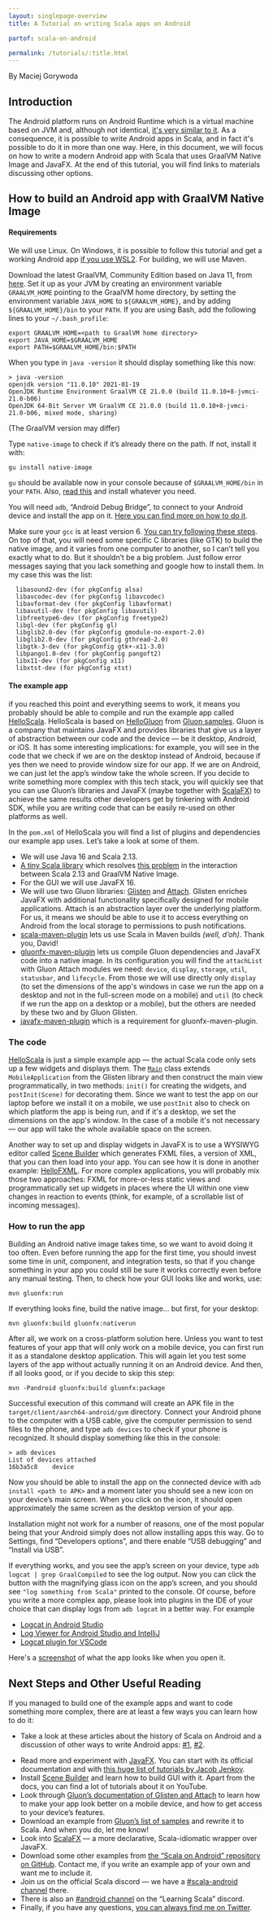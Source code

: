 ```yaml
---
layout: singlepage-overview
title: A Tutorial on writing Scala apps on Android

partof: scala-on-android

permalink: /tutorials/:title.html
---
```


By Maciej Gorywoda

## Introduction
The Android platform runs on Android Runtime which is a virtual machine based on JVM and, although not identical, [it's very similar to it](https://www.baeldung.com/java-jvm-vs-dvm). As a consequence, it is possible to write Android apps in Scala, and in fact it's possible to do it in more than one way. Here, in this document, we will focus on how to write a modern Android app with Scala that uses GraalVM Native Image and JavaFX. At the end of this tutorial, you will find links to materials discussing other options. 

## How to build an Android app with GraalVM Native Image 

#### Requirements

We will use Linux. On Windows, it is possible to follow this tutorial and get a working Android app [if you use WSL2](https://en.wikipedia.org/wiki/Windows_Subsystem_for_Linux). For building, we will use Maven. 

Download the latest GraalVM, Community Edition based on Java 11, from [here](https://github.com/graalvm/graalvm-ce-builds/releases). Set it up as your JVM by creating an environment variable `GRAALVM_HOME` pointing to the GraalVM home directory, by setting the environment variable `JAVA_HOME` to `${GRAALVM_HOME}`, and by adding  `${GRAALVM_HOME}/bin` to your `PATH`. If you are using Bash, add the following lines to your `~/.bash_profile`:

```
export GRAALVM_HOME=<path to GraalVM home directory>
export JAVA_HOME=$GRAALVM_HOME
export PATH=$GRAALVM_HOME/bin:$PATH
```

When you type in `java -version` it should display something like this now:

```
> java -version
openjdk version "11.0.10" 2021-01-19
OpenJDK Runtime Environment GraalVM CE 21.0.0 (build 11.0.10+8-jvmci-21.0-b06)
OpenJDK 64-Bit Server VM GraalVM CE 21.0.0 (build 11.0.10+8-jvmci-21.0-b06, mixed mode, sharing)
```

(The GraalVM version may differ)

 Type `native-image` to check if it’s already there on the path. If not, install it with:

```
gu install native-image
```

`gu` should be available now in your console because of `$GRAALVM_HOME/bin` in your `PATH`. Also, [read this](https://www.graalvm.org/reference-manual/native-image/#prerequisites) and install whatever you need.

You will need `adb`, “Android Debug Bridge”, to connect to your Android device and install the app on it. [Here you can find more on how to do it](https://www.fosslinux.com/25170/how-to-install-and-setup-adb-tools-on-linux.htm).

Make sure your `gcc` is at least version 6. [You can try following these steps](https://tuxamito.com/wiki/index.php/Installing_newer_GCC_versions_in_Ubuntu). On top of that, you will need some specific C libraries (like GTK) to  build the native image, and it varies from one computer to another, so I  can’t tell you exactly what to do. But it shouldn’t be a big problem.  Just follow error messages saying that you lack something and google how to install them. In my case this was the list:

```
  libasound2-dev (for pkgConfig alsa)
  libavcodec-dev (for pkgConfig libavcodec)
  libavformat-dev (for pkgConfig libavformat)
  libavutil-dev (for pkgConfig libavutil)
  libfreetype6-dev (for pkgConfig freetype2)
  libgl-dev (for pkgConfig gl)
  libglib2.0-dev (for pkgConfig gmodule-no-export-2.0)
  libglib2.0-dev (for pkgConfig gthread-2.0)
  libgtk-3-dev (for pkgConfig gtk+-x11-3.0)
  libpango1.0-dev (for pkgConfig pangoft2)
  libx11-dev (for pkgConfig x11)
  libxtst-dev (for pkgConfig xtst)
```



#### The example app

if you reached this point and everything seems to work, it means you  probably should be able to compile and run the example app called [HelloScala](https://github.com/makingthematrix/scalaonandroid/tree/main/helloscala). HelloScala is based on [HelloGluon](https://github.com/gluonhq/gluon-samples/tree/master/HelloGluon) from [Gluon samples](https://github.com/gluonhq/gluon-samples). Gluon is a company that maintains JavaFX and provides libraries that give us a layer of abstraction between our code and the device — be it desktop, Android, or iOS.  It has some interesting implications: for example, you will see in the code that we check if we are  on the desktop instead of Android, because if yes then we need to  provide window size for our app. If we are on Android, we can just let  the app’s window take the whole screen. If you decide to write something more complex with this tech stack, you will quickly see that you can  use Gluon’s libraries and JavaFX (maybe together with [ScalaFX](https://scalafx.github.io/)) to achieve the same results other developers get by tinkering with  Android SDK, while you are writing code that can be easily re-used on  other platforms as well.

In the `pom.xml` of HelloScala you will find a list of plugins and dependencies our example app uses. Let’s take a look at some of them.

- We will use Java 16 and Scala 2.13. 
- [A tiny Scala library](https://mvnrepository.com/artifact/org.scalameta/svm-subs) which resolves [this problem](https://github.com/scala/bug/issues/11634) in the interaction between Scala 2.13 and GraalVM Native Image.
- For the GUI we will use JavaFX 16.  
- We will use two Gluon libraries:  [Glisten](https://docs.gluonhq.com/charm/javadoc/6.0.6/com.gluonhq.charm.glisten/module-summary.html) and [Attach](https://gluonhq.com/products/mobile/attach/). Glisten enriches JavaFX with additional functionality specifically  designed for mobile applications. Attach is an abstraction layer over  the underlying platform. For us, it means we should be able to use it to  access everything on Android from the local storage to permissions to  push notifications.
- [scala-maven-plugin](https://github.com/davidB/scala-maven-plugin) lets us  use Scala in Maven builds *(well, d’oh)*. Thank you, David!
- [gluonfx-maven-plugin](https://github.com/gluonhq/gluonfx-maven-plugin) lets us compile Gluon dependencies and JavaFX code into a native image. In its configuration you will find the `attachList` with Gluon Attach modules we need: `device`, `display`, `storage`, `util`, `statusbar`, and `lifecycle`. From those we will use directly only `display` (to set the dimensions of the app's windows in case we run the app on a desktop and not in the full-screen mode on a mobile) and `util` (to check if we run the app on a desktop or a mobile), but the others are needed by these two and by Gluon Glisten.   
- [javafx-maven-plugin](https://github.com/openjfx/javafx-maven-plugin) which is a requirement for gluonfx-maven-plugin.

### The code

[HelloScala](https://github.com/makingthematrix/scalaonandroid/tree/main/helloscala) is just a simple example app — the actual Scala code only sets up a few widgets and displays them. The [`Main`](https://github.com/makingthematrix/scalaonandroid/blob/main/helloscala/src/main/scala/helloscala/Main.scala) class extends  `MobileApplication` from the Glisten library and then construct the main view programmatically, in two methods: `init()` for creating the widgets, and `postInit(Scene)` for decorating them. Since we want to test the app on our laptop before we install it on a mobile, we use `postInit` also to check on which platform the app is being run, and if it's a desktop, we set the dimensions on the app's window. In the case of a mobile it's not necessary — our app will take the whole available space on the screen. 

Another way to set up and display widgets in JavaFX is to use a WYSIWYG editor called [Scene Builder](https://gluonhq.com/products/scene-builder/) which generates FXML files, a version of XML, that you can then load into your app. You can see how it is done in another example: [HelloFXML](https://github.com/makingthematrix/scalaonandroid/tree/main/HelloFXML). For more complex  applications, you will probably mix those two approaches: FXML for  more-or-less static views and programmatically set up widgets in places  where the UI within one view changes in reaction to events (think, for  example, of a scrollable list of incoming messages). 

### How to run the app

Building an  Android native image takes time, so we want to avoid doing it too often. Even before running the app for the first time, you should invest some  time in unit, component, and integration tests, so that if you change  something in your app you could still be sure it works correctly even  before any manual testing. Then, to check how your GUI looks like and  works, use:

```
mvn gluonfx:run
```

If everything looks fine, build the native image… but first, for your desktop:

```
mvn gluonfx:build gluonfx:nativerun
```

After all, we work on a cross-platform solution here. Unless you want to test features of your app that will only work on a  mobile device, you can first run it as a standalone desktop application. This will again let you test some layers of the app without actually  running it on an Android device. And then, if all looks good, or if you  decide to skip this step:

```
mvn -Pandroid gluonfx:build gluonfx:package
```

Successful execution of this command will create an APK file in the` target/client/aarch64-android/gvm` directory. Connect your Android phone to the computer with a USB cable, give the computer permission to send files to the phone, and type `adb devices` to check if your phone is recognized. It should display something like this in the console:

```
> adb devices
List of devices attached
16b3a5c8	device
```

Now you should be able to install the app on the connected device with `adb install <path to APK>` and a moment later you should see a new icon on your device’s main  screen. When you click on the icon, it should open approximately the  same screen as the desktop version of your app.

Installation might not work for a  number of reasons, one of the most popular being that your Android  simply does not allow installing apps this way. Go to Settings, find  “Developers options”, and there enable “USB debugging” and “Install via  USB”. 

If everything works, and you see the app’s screen on your device, type `adb logcat | grep GraalCompiled` to see the log output. Now you can click the button with the magnifying glass icon on the app’s screen, and you should see `"log something from Scala"`  printed to the console. Of course, before you write a more complex app, please  look into plugins in the IDE of your choice that can display logs from  `adb logcat` in a better way. For example

* [Logcat in Android Studio](https://developer.android.com/studio/debug/am-logcat)
* [Log Viewer for Android Studio and IntelliJ](https://plugins.jetbrains.com/plugin/10015-log-viewer)
* [Logcat plugin for VSCode](https://marketplace.visualstudio.com/items?itemName=abhiagr.logcat)

Here's a [screenshot](https://github.com/makingthematrix/scalaonandroid/blob/main/helloscala/helloscala.png) of what the app looks like when you open it.

## Next Steps and Other Useful Reading

If you managed to build one of the  example apps and want to code something more complex, there are at least a few ways you can learn how to do it:

* Take a look at these articles about the history of Scala on Android and a discussion of other ways to write Android apps: [#1](https://makingthematrix.wordpress.com/2021/03/17/scala-on-android/), [#2](https://www.scalawilliam.com/scala-android-opportunity/).

- Read more and experiment with [JavaFX](https://openjfx.io/). You can start with its official documentation and with [this huge list of tutorials by Jacob Jenkov](http://tutorials.jenkov.com/javafx/index.html).
- Install [Scene Builder](https://gluonhq.com/products/scene-builder/) and learn how to build GUI with it. Apart from the docs, you can find a lot of tutorials about it on YouTube.
- Look through [Gluon’s documentation of Glisten and Attach](https://docs.gluonhq.com/) to learn how to make your app look better on a mobile device, and how to get access to your device’s features.
- Download an example from [Gluon’s list of samples](https://docs.gluonhq.com/) and rewrite it to Scala. And when you do, let me know! 
- Look into [ScalaFX](https://scalafx.github.io/) — a more declarative, Scala-idiomatic wrapper over JavaFX.
- Download some other examples from [the “Scala on Android” repository on GitHub](https://github.com/makingthematrix/scalaonandroid). Contact me, if you write an example app of your own and want me to include it.
- Join us on the official Scala discord — we have a [#scala-android channel](https://discord.gg/UuDawpq7) there.
- There is also an [#android channel](https://discord.gg/XHMt6Yq4) on the “Learning Scala” discord.
- Finally, if you have any questions, [you can always find me on Twitter](https://twitter.com/makingthematrix).

